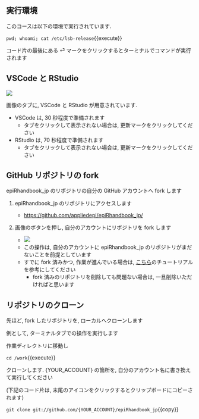 ## 実行環境

このコースは以下の環境で実行されています.

`pwd; whoami; cat /etc/lsb-release`{{execute}}

コード片の最後にある &#x23CE; マークをクリックするとターミナルでコマンドが実行されます

## VSCode と RStudio
<img src='https://i.gyazo.com/42e610d3f8e05b71a1c129a1511b8eba.png'>

画像のタブに, VSCode と RStudio が用意されています.

- VSCode は, 30 秒程度で準備されます
    - タブをクリックして表示されない場合は, 更新マークをクリックしてください
- RStudio は, 70 秒程度で準備されます
    - タブをクリックして表示されない場合は, 更新マークをクリックしてください

## GitHub リポジトリの fork

epiRhandbook_jp のリポジトリの自分の GitHub アカウントへ fork します

1. epiRhandbook_jp のリポジトリにアクセスします
    - https://github.com/appliedepi/epiRhandbook_jp/

2. 画像のボタンを押し, 自分のアカウントにリポジトリを fork します 
    - <img src='https://i.gyazo.com/b6c532cc719b0b651625a717b1ba78ad.png'>
    - この操作は, 自分のアカウントに epiRhandbook_jp のリポジトリがまだないことを前提としています
    - すでに fork 済みかつ, 作業が進んでいる場合は, [こちら]()のチュートリアルを参考にしてください
        - fork 済みのリポジトリを削除しても問題ない場合は, 一旦削除いただければと思います

## リポジトリのクローン

先ほど, fork したリポジトリを, ローカルへクローンします

例として, ターミナルタブでの操作を実行します

作業ディレクトリに移動し

`cd /work`{{execute}}

クローンします. {YOUR_ACCOUNT} の箇所を, 自分のアカウント名に書き換えて実行してください

(下記のコード片は, 末尾のアイコンをクリックするとクリップボードにコピーされます)

`git clone git://github.com/{YOUR_ACCOUNT}/epiRhandbook_jp`{{copy}}



